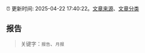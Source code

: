 :alarm_clock: 更新时间: 2025-04-22 17:40:22。[文章来源](/README.md)、[文章分类](/TAGS.md)

## 报告


> 关键字：`报告`、`月报`



